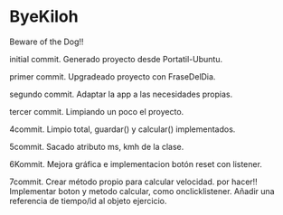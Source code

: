 # ByeKiloh
Beware of the Dog!!

initial commit. Generado proyecto desde Portatil-Ubuntu.

primer commit. Upgradeado proyecto con FraseDelDia.

segundo commit.  Adaptar la app a las necesidades propias.

tercer commit. Limpiando un poco el proyecto.

4commit. Limpio total, guardar() y calcular() implementados.

5commit. Sacado atributo ms, kmh de la clase.

6Kommit. Mejora gráfica e implementacion botón reset con listener.

7commit. Crear método propio para calcular velocidad. por hacer!!
         Implementar boton y metodo calcular, como onclicklistener.
         Añadir una referencia de tiempo/id al objeto ejercicio.
